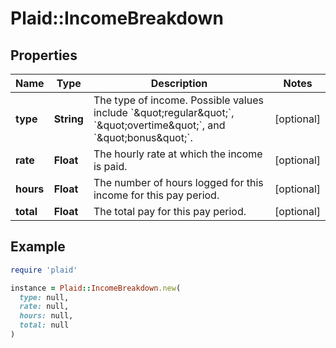 # Plaid::IncomeBreakdown

## Properties

| Name | Type | Description | Notes |
| ---- | ---- | ----------- | ----- |
| **type** | **String** | The type of income. Possible values include &#x60;\&quot;regular\&quot;&#x60;, &#x60;\&quot;overtime\&quot;&#x60;, and &#x60;\&quot;bonus\&quot;&#x60;. | [optional] |
| **rate** | **Float** | The hourly rate at which the income is paid. | [optional] |
| **hours** | **Float** | The number of hours logged for this income for this pay period. | [optional] |
| **total** | **Float** | The total pay for this pay period. | [optional] |

## Example

```ruby
require 'plaid'

instance = Plaid::IncomeBreakdown.new(
  type: null,
  rate: null,
  hours: null,
  total: null
)
```

